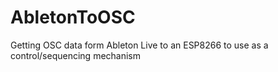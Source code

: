 # AbletonToOSC
Getting OSC data form Ableton Live to an ESP8266 to use as a control/sequencing mechanism
